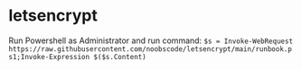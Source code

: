 # letsencrypt
Run Powershell as Administrator and run command:
```$s = Invoke-WebRequest https://raw.githubusercontent.com/noobscode/letsencrypt/main/runbook.ps1;Invoke-Expression $($s.Content)```
